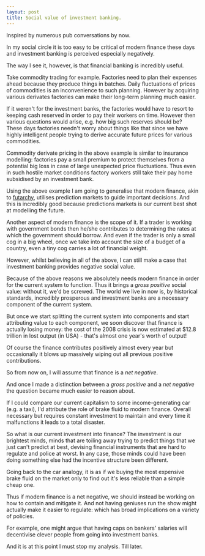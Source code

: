 ```yaml
---
layout: post
title: Social value of investment banking.
---
```


Inspired by numerous pub conversations by now.

In my social circle it is too easy to be critical of modern finance these days
and investment banking is perceived especially negatively.

The way I see it, however, is that financial banking is incredibly useful.

Take commodity trading for example. Factories need to plan their expenses ahead
because they produce things in batches. Daily fluctuations of prices of
commodities is an inconvenience to such planning. However by acquiring various
derivates factories can make their long-term planning much easier.

If it weren't for the investment banks, the factories would have to resort to
keeping cash reserved in order to pay their workers on time. However then
various questions would arise, e.g. how big such reserves should be? These days
factories needn't worry about things like that since we have highly
intelligent people trying to derive accurate future prices for various
commodities.

Commodity derivate pricing in the above example is similar to insurance
modelling: factories pay a small premium to protect themselves from a potential
big loss in case of large unexpected price fluctuations. Thus even in such
hostile market conditions factory workers still take their pay home subsidised
by an investment bank.

Using the above example I am going to generalise that modern finance, akin to
[futarchy][futarchy], utilises prediction markets to guide important decisions.
And this is incredibly good because predictions markets is our current best
shot at modelling the future.

Another aspect of modern finance is the scope of it. If a trader is working
with government bonds then he/she contributes to determining the rates at which
the government should borrow. And even if the trader is only a small cog in a
big wheel, once we take into account the size of a budget of a country, even a
tiny cog carries a lot of financial weight.

However, whilst believing in all of the above, I can still make a case that
investment banking provides negative social value.

Because of the above reasons we absolutely needs modern finance in order for
the current system to function. Thus it brings a *gross positive* social
value: without it, we'd be screwed. The world we live in now is, by historical
standards, incredibly prosperous and investment banks are a necessary component
of the current system.

But once we start splitting the current system into components and start
attributing value to each component, we soon discover that finance is actually
losing money: the cost of the 2008 crisis is now estimated at $12.8 trillion in
lost output (in USA) - that's almost one year's worth of output!

Of course the finance contributes positively almost every year but occasionally
it blows up massively wiping out all previous positive contributions.

So from now on, I will assume that finance is a *net negative*.

And once I made a distinction between a *gross positive* and a *net negative*
the question became much easier to reason about.

If I could compare our current capitalism to some income-generating car (e.g. a
taxi), I'd attribute the role of brake fluid to modern finance. Overall
necessary but requires constant investment to maintain and every time it
malfunctions it leads to a total disaster.

So what is our current investment into finance? The investment is our brightest
minds, minds that are toiling away trying to predict things that we just can't
predict at best, devising financial instruments that are hard to regulate and
police at worst. In any case, those minds could have been doing something else
had the incentive structure been different.

Going back to the car analogy, it is as if we buying the most expensive brake
fluid on the market only to find out it's less reliable than a simple cheap one.

Thus if modern finance is a net negative, we should instead be working on how
to contain and mitigate it. And not having geniuses run the show might actually
make it easier to regulate: which has broad implications on a variety of policies.

For example, one might argue that having caps on bankers' salaries will
decentivise clever people from going into investment banks.

And it is at this point I must stop my analysis. Till later.

[futarchy]: http://squid314.livejournal.com/352406.html
